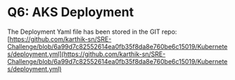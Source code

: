 # Q6: AKS Deployment

The Deployment Yaml file has been stored in the GIT repo: [https://github.com/karthik-sn/SRE-Challenge/blob/6a99d7c82552614ea0fb35f8da8e760be6c15019/Kubernetes/deployment.yml](https://github.com/karthik-sn/SRE-Challenge/blob/6a99d7c82552614ea0fb35f8da8e760be6c15019/Kubernetes/deployment.yml)